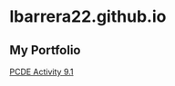 # lbarrera22.github.io
## My Portfolio
<a href="http://lbarrera.github.io/PCDE-Activity-9.1"> PCDE Activity 9.1 </a>
